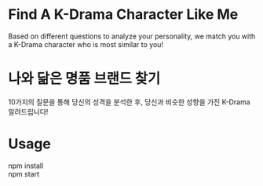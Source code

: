 # Find A K-Drama Character Like Me
Based on different questions to analyze your personality, we match you with a K-Drama character who is most similar to you!

# 나와 닮은 명품 브랜드 찾기
10가지의 질문을 통해 당신의 성격을 분석한 후, 당신과 비슷한 성향을 가진 K-Drama  알려드립니다!

# Usage
npm install <br />
npm start

